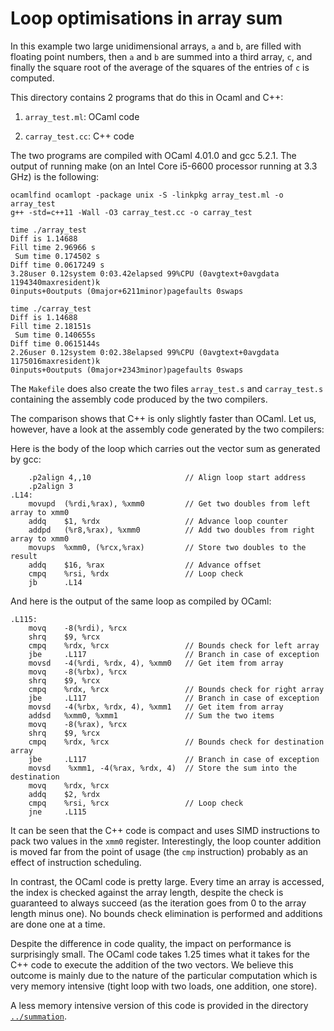 # Loop optimisations in array sum

In this example two large unidimensional arrays, `a` and `b`, are filled with
floating point numbers, then `a` and `b` are summed into a third array, `c`,
and finally the square root of the average of the squares of the entries of `c`
is computed.

This directory contains 2 programs that do this in Ocaml and C++:

1. `array_test.ml`: OCaml code

2. `carray_test.cc`: C++ code

The two programs are compiled with OCaml 4.01.0 and gcc 5.2.1.
The output of running make (on an Intel Core i5-6600 processor running at
3.3 GHz) is the following:

    ocamlfind ocamlopt -package unix -S -linkpkg array_test.ml -o array_test
    g++ -std=c++11 -Wall -O3 carray_test.cc -o carray_test

    time ./array_test
    Diff is 1.14688
    Fill time 2.96966 s
     Sum time 0.174502 s
    Diff time 0.0617249 s
    3.28user 0.12system 0:03.42elapsed 99%CPU (0avgtext+0avgdata 1194340maxresident)k
    0inputs+0outputs (0major+6211minor)pagefaults 0swaps

    time ./carray_test
    Diff is 1.14688
    Fill time 2.18151s
     Sum time 0.140655s
    Diff time 0.0615144s
    2.26user 0.12system 0:02.38elapsed 99%CPU (0avgtext+0avgdata 1175016maxresident)k
    0inputs+0outputs (0major+2343minor)pagefaults 0swaps

The `Makefile` does also create the two files `array_test.s` and
`carray_test.s` containing the assembly code produced by the two compilers.

The comparison shows that C++ is only slightly faster than OCaml. Let us,
however, have a look at the assembly code generated by the two compilers:

Here is the body of the loop which carries out the vector sum as generated by
gcc:

        .p2align 4,,10                     // Align loop start address
        .p2align 3
    .L14:
        movupd  (%rdi,%rax), %xmm0         // Get two doubles from left array to xmm0
        addq    $1, %rdx                   // Advance loop counter
        addpd   (%r8,%rax), %xmm0          // Add two doubles from right array to xmm0
        movups  %xmm0, (%rcx,%rax)         // Store two doubles to the result
        addq    $16, %rax                  // Advance offset
        cmpq    %rsi, %rdx                 // Loop check
        jb      .L14

And here is the output of the same loop as compiled by OCaml:

    .L115:
        movq    -8(%rdi), %rcx
        shrq    $9, %rcx
        cmpq    %rdx, %rcx                 // Bounds check for left array
        jbe     .L117                      // Branch in case of exception
        movsd   -4(%rdi, %rdx, 4), %xmm0   // Get item from array
        movq    -8(%rbx), %rcx
        shrq    $9, %rcx
        cmpq    %rdx, %rcx                 // Bounds check for right array
        jbe     .L117                      // Branch in case of exception
        movsd   -4(%rbx, %rdx, 4), %xmm1   // Get item from array
        addsd   %xmm0, %xmm1               // Sum the two items
        movq    -8(%rax), %rcx
        shrq    $9, %rcx
        cmpq    %rdx, %rcx                 // Bounds check for destination array
        jbe     .L117                      // Branch in case of exception
        movsd    %xmm1, -4(%rax, %rdx, 4)  // Store the sum into the destination
        movq    %rdx, %rcx
        addq    $2, %rdx
        cmpq    %rsi, %rcx                 // Loop check
        jne     .L115

It can be seen that the C++ code is compact and uses SIMD instructions to pack
two values in the `xmm0` register. Interestingly, the loop counter addition is
moved far from the point of usage (the `cmp` instruction) probably as an effect
of instruction scheduling.

In contrast, the OCaml code is pretty large.  Every time an array is accessed,
the index is checked against the array length, despite the check is guaranteed
to always succeed (as the iteration goes from 0 to the array length minus
one). No bounds check elimination is performed and additions are done one at a
time.

Despite the difference in code quality, the impact on performance is
surprisingly small. The OCaml code takes 1.25 times what it takes for the C++
code to execute the addition of the two vectors. We believe this outcome is
mainly due to the nature of the particular computation which is very memory
intensive (tight loop with two loads, one addition, one store).

A less memory intensive version of this code is provided in the directory
[`../summation`](../summation).
